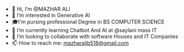 - 👋 Hi, I’m @MAZHAR ALI
- 👀 I’m interested in Generative AI
- 🎓I'm pursing professional Degree in BS COMPUTER SCIENCE
- 🌱 I’m currently learning Chatbot And AI
   at @saylani mass IT
- 💞️ I’m looking to collaborate with software
  Houses and IT Companies 
- 📫 How to reach me:  mazharalib518@gmail.com

<!---
maxhar518/maxhar518 is a ✨ special ✨ repository because its `README.md` (this file) appears on your GitHub profile.
You can click the Preview link to take a look at your changes.
--->
